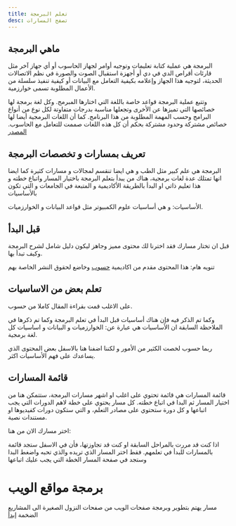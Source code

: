 ```yaml
---
title: تعلم البرمجة
desc: تصفح المسارات
---
```


## ماهي البرمجة
البرمجة هي عملية كتابة تعليمات وتوجيه أوامر لجهاز الحاسوب أو أي جهاز آخر مثل قارئات أقراص الدي في دي أو أجهزة استقبال الصوت والصورة في نظم الاتصالات الحديثة، لتوجيه هذا الجهاز وإعلامه بكيفية التعامل مع البيانات أو كيفية تنفيذ سلسلة من الأعمال المطلوبة تسمى خوارزمية.

وتتبع عملية البرمجة قواعد خاصة باللغة التي اختارها المبرمج. وكل لغة برمجة لها خصائصها التي تميزها عن الأخرى وتجعلها مناسبة بدرجات متفاوتة لكل نوع من أنواع البرامج وحسب المهمة المطلوبة من هذا البرنامج. كما أن اللغات البرمجية أيضا لها خصائص مشتركة وحدود مشتركة بحكم أن كل هذه اللغات صممت للتعامل مع الحاسوب.
 [المصدر](https://ar.wikipedia.org/wiki/%D8%A8%D8%B1%D9%85%D8%AC%D8%A9)

## تعريف بمسارات و تخصصات البرمجة
البرمجة هي علم كبير مثل الطب و هي ايضا تنقسم لمجالات و مسارات كثيرة كما ايضا انها تمتلك عدة لغات برمجية، هناك من يبدأ بتعلم البرمجة باختيار المسار واتباع خطته و هذا تعليم ذاتي او البدأ بالطريقة الأكاديمية و المتبعة في الجامعات و التي تكون بالأساسيات

<Note>
  الأساسيات: و هي أساسيات علوم الكمبيوتر مثل قواعد البيانات و الخوارزميات.
</Note>

## قبل البدأ
قبل ان تختار مسارك فقد اخترنا لك محتوى مميز وجاهز ليكون دليل شامل لشرح البرمجة وكيف تبدأ بها.

<Alert>

  تنويه هام: هذا المحتوى مقدم من اكاديمية 
  [ حسوب](https://academy.hsoub.com/programming/general/%D8%AA%D8%B9%D9%84%D9%85-%D8%A7%D9%84%D8%A8%D8%B1%D9%85%D8%AC%D8%A9-r662/) وخاضع لحقوق النشر الخاصة بهم
  
 </Alert>

<HsoubProgramming></HsoubProgramming>

## تعلم بعض من الاساسيات

على الاغلب قمت بقراءة المقال كاملا من حسوب.

وكما تم الذكر فيه فإن هناك أساسيات قبل البدأ في تعلم البرمجة وكما تم ذكرها في الملاحظة السابقة ان الأساسيات هي عبارة عن: الخوارزميات و البيانات و اساسيات كل لغة برمجية.

ربما حسوب لخصت الكثير من الأمور و لكننا اضفنا هنا بالاسفل بعض المحتوى الذي يساعدك على فهم الأساسيات اكثر.

<Basiccourses></Basiccourses>


## قائمة المسارات

قائمة المسارات هي قائمة تحتوي على اغلب او اشهر مسارات البرمجة، ستتمكن هنا من اختيار المسار ثم البدا في اتباع خطته. كل مسار يحتوي على خطة لاهم الدورات التي يجب اتباعها و كل دورة ستحتوي على مصادر التعلم، و التي ستكون دورات كفيديوها او مستندات نصية.

اختر مسارك الان من هنا:

<Note>
  اذا كنت قد مررت بالمراحل السابقة او كنت قد تجاوزتها، فأن في الاسفل ستجد قائمة بالمسارات للبدأ في تعلمهم. فقط اختر المسار الذي تريده والذي تحبه واضغط البدا وستجد في صفحة المسار الخطة التي يجب عليك اتباعها
</Note>

<TagLink>

# برمجة مواقع الويب
مسار يهتم بتطوير وبرمجة صفحات الويب من صفحات النزول الصغيرة الى المشاريع الضخمة
[إبدأ](/programming/learn_web_front)
</TagLink>